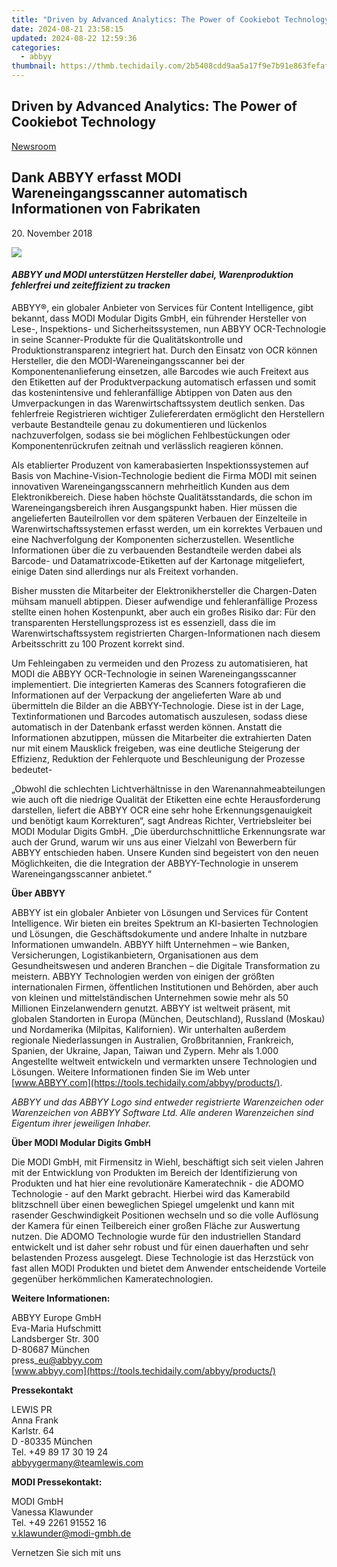 ```yaml
---
title: "Driven by Advanced Analytics: The Power of Cookiebot Technology"
date: 2024-08-21 23:58:15
updated: 2024-08-22 12:59:36
categories:
  - abbyy
thumbnail: https://thmb.techidaily.com/2b5408cdd9aa5a17f9e7b91e863fefaf73cf6e1aca47c82b58449d867a0d4a44.jpg
---
```


## Driven by Advanced Analytics: The Power of Cookiebot Technology

[Newsroom](https://tools.techidaily.com/abbyy/products/)

## Dank ABBYY erfasst MODI Wareneingangsscanner automatisch Informationen von Fabrikaten

20\. November 2018

![](https://content.abbyy.com/-/media/project/abbyy/abbyy/branchtemplates/shutterstock_1272462163_1296-x-729.jpg?h=729&iar=0&w=1296)

#### _ABBYY und MODI unterstützen Hersteller dabei, Warenproduktion fehlerfrei und zeiteffizient zu tracken_

  
ABBYY®, ein globaler Anbieter von Services für Content Intelligence, gibt bekannt, dass MODI Modular Digits GmbH, ein führender Hersteller von Lese-, Inspektions- und Sicherheitssystemen, nun ABBYY OCR-Technologie in seine Scanner-Produkte für die Qualitätskontrolle und Produktionstransparenz integriert hat. Durch den Einsatz von OCR können Hersteller, die den MODI-Wareneingangsscanner bei der Komponentenanlieferung einsetzen, alle Barcodes wie auch Freitext aus den Etiketten auf der Produktverpackung automatisch erfassen und somit das kostenintensive und fehleranfällige Abtippen von Daten aus den Umverpackungen in das Warenwirtschaftssystem deutlich senken. Das fehlerfreie Registrieren wichtiger Zuliefererdaten ermöglicht den Herstellern verbaute Bestandteile genau zu dokumentieren und lückenlos nachzuverfolgen, sodass sie bei möglichen Fehlbestückungen oder Komponentenrückrufen zeitnah und verlässlich reagieren können.

Als etablierter Produzent von kamerabasierten Inspektionssystemen auf Basis von Machine-Vision-Technologie bedient die Firma MODI mit seinen innovativen Wareneingangsscannern mehrheitlich Kunden aus dem Elektronikbereich. Diese haben höchste Qualitätsstandards, die schon im Wareneingangsbereich ihren Ausgangspunkt haben. Hier müssen die angelieferten Bauteilrollen vor dem späteren Verbauen der Einzelteile in Warenwirtschaftssystemen erfasst werden, um ein korrektes Verbauen und eine Nachverfolgung der Komponenten sicherzustellen. Wesentliche Informationen über die zu verbauenden Bestandteile werden dabei als Barcode- und Datamatrixcode-Etiketten auf der Kartonage mitgeliefert, einige Daten sind allerdings nur als Freitext vorhanden.

Bisher mussten die Mitarbeiter der Elektronikhersteller die Chargen-Daten mühsam manuell abtippen. Dieser aufwendige und fehleranfällige Prozess stellte einen hohen Kostenpunkt, aber auch ein großes Risiko dar: Für den transparenten Herstellungsprozess ist es essenziell, dass die im Warenwirtschaftssystem registrierten Chargen-Informationen nach diesem Arbeitsschritt zu 100 Prozent korrekt sind.

Um Fehleingaben zu vermeiden und den Prozess zu automatisieren, hat MODI die ABBYY OCR-Technologie in seinen Wareneingangsscanner implementiert. Die integrierten Kameras des Scanners fotografieren die Informationen auf der Verpackung der angelieferten Ware ab und übermitteln die Bilder an die ABBYY-Technologie. Diese ist in der Lage, Textinformationen und Barcodes automatisch auszulesen, sodass diese automatisch in der Datenbank erfasst werden können. Anstatt die Informationen abzutippen, müssen die Mitarbeiter die extrahierten Daten nur mit einem Mausklick freigeben, was eine deutliche Steigerung der Effizienz, Reduktion der Fehlerquote und Beschleunigung der Prozesse bedeutet-

„Obwohl die schlechten Lichtverhältnisse in den Warenannahmeabteilungen wie auch oft die niedrige Qualität der Etiketten eine echte Herausforderung darstellen, liefert die ABBYY OCR eine sehr hohe Erkennungsgenauigkeit und benötigt kaum Korrekturen“, sagt Andreas Richter, Vertriebsleiter bei MODI Modular Digits GmbH. „Die überdurchschnittliche Erkennungsrate war auch der Grund, warum wir uns aus einer Vielzahl von Bewerbern für ABBYY entschieden haben. Unsere Kunden sind begeistert von den neuen Möglichkeiten, die die Integration der ABBYY-Technologie in unserem Wareneingangsscanner anbietet.“

  
**Über ABBYY**

ABBYY ist ein globaler Anbieter von Lösungen und Services für Content Intelligence. Wir bieten ein breites Spektrum an KI-basierten Technologien und Lösungen, die Geschäftsdokumente und andere Inhalte in nutzbare Informationen umwandeln. ABBYY hilft Unternehmen – wie Banken, Versicherungen, Logistikanbietern, Organisationen aus dem Gesundheitswesen und anderen Branchen – die Digitale Transformation zu meistern. ABBYY Technologien werden von einigen der größten internationalen Firmen, öffentlichen Institutionen und Behörden, aber auch von kleinen und mittelständischen Unternehmen sowie mehr als 50 Millionen Einzelanwendern genutzt. ABBYY ist weltweit präsent, mit globalen Standorten in Europa (München, Deutschland), Russland (Moskau) und Nordamerika (Milpitas, Kalifornien). Wir unterhalten außerdem regionale Niederlassungen in Australien, Großbritannien, Frankreich, Spanien, der Ukraine, Japan, Taiwan und Zypern. Mehr als 1.000 Angestellte weltweit entwickeln und vermarkten unsere Technologien und Lösungen. Weitere Informationen finden Sie im Web unter [www.ABBYY.com](https://tools.techidaily.com/abbyy/products/).

_ABBYY und das ABBYY Logo sind entweder registrierte Warenzeichen oder Warenzeichen von ABBYY Software Ltd. Alle anderen Warenzeichen sind Eigentum ihrer jeweiligen Inhaber._

  
**Über MODI Modular Digits GmbH**

Die MODI GmbH, mit Firmensitz in Wiehl, beschäftigt sich seit vielen Jahren mit der Entwicklung von Produkten im Bereich der Identifizierung von Produkten und hat hier eine revolutionäre Kameratechnik - die ADOMO Technologie - auf den Markt gebracht. Hierbei wird das Kamerabild blitzschnell über einen beweglichen Spiegel umgelenkt und kann mit rasender Geschwindigkeit Positionen wechseln und so die volle Auflösung der Kamera für einen Teilbereich einer großen Fläche zur Auswertung nutzen. Die ADOMO Technologie wurde für den industriellen Standard entwickelt und ist daher sehr robust und für einen dauerhaften und sehr belastenden Prozess ausgelegt. Diese Technologie ist das Herzstück von fast allen MODI Produkten und bietet dem Anwender entscheidende Vorteile gegenüber herkömmlichen Kameratechnologien.

  
**Weitere Informationen:** 

ABBYY Europe GmbH  
Eva-Maria Hufschmitt  
Landsberger Str. 300  
D-80687 München  
press\_eu@abbyy.com  
[www.abbyy.com](https://tools.techidaily.com/abbyy/products/) 

  
**Pressekontakt**

LEWIS PR  
Anna Frank  
Karlstr. 64  
D -80335 München  
Tel. +49 89 17 30 19 24  
[abbyygermany@teamlewis.com](https://tools.techidaily.com/abbyy/products/)

**MODI Pressekontakt:**

MODI GmbH  
Vanessa Klawunder  
Tel. +49 2261 91552 16  
[v.klawunder@modi-gmbh.de](https://tools.techidaily.com/abbyy/products/)

Vernetzen Sie sich mit uns

<ins class="adsbygoogle"
     style="display:block"
     data-ad-format="autorelaxed"
     data-ad-client="ca-pub-7571918770474297"
     data-ad-slot="1223367746"></ins>



<ins class="adsbygoogle"
     style="display:block"
     data-ad-client="ca-pub-7571918770474297"
     data-ad-slot="8358498916"
     data-ad-format="auto"
     data-full-width-responsive="true"></ins>
